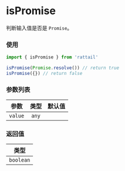 # isPromise

判断输入值是否是 `Promise`。

### 使用

```ts
import { isPromise } from 'rattail'

isPromise(Promise.resolve()) // return true
isPromise({}) // return false
```

### 参数列表

| 参数    | 类型  | 默认值 |
| ------- | :---: | -----: |
| `value` | `any` |        |

### 返回值

|   类型    |
| :-------: |
| `boolean` |
